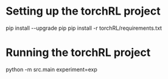 # Setting up the torchRL project
pip install --upgrade pip
pip install -r torchRL/requirements.txt

# Running the torchRL project
python -m src.main experiment=exp